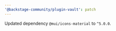 ```yaml
---
'@backstage-community/plugin-vault': patch
---
```


Updated dependency `@mui/icons-material` to `^5.0.0`.
